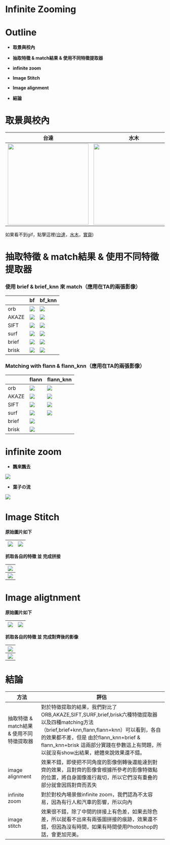 # Infinite Zooming



# Outline


- **取景與校內**


- **抽取特徵 & match結果 & 使用不同特徵提取器**

- **infinite zoom**

- **Image Stitch**


- **Image alignment** 





- **結論**

# 取景與校內

| 台達                               | 水木                               | 實齋                             |
|------------------------------------|------------------------------------|------------------------------------|
| <img src="https://i.imgur.com/lJUl7lo.gif" width="255"> | <img src="https://i.imgur.com/IEMn00b.gif" width="255"> | <img src="https://imgur.com/yqKM8Cl.gif" width="255"> |


如果看不到gif，點擊這裡([台達](https://imgur.com/3oRlyHt.gif)，[水木](https://imgur.com/JfWiefQ.gif)，[實齋](https://imgur.com/yqKM8Cl.gif))




# 抽取特徵 & match結果 & 使用不同特徵提取器 



### 使用 brief & brief_knn 來 match（應用在TA的兩張影像）
|       | bf                                   | bf_knn                               |
|-------|--------------------------------------|--------------------------------------|
| orb   | ![](https://i.imgur.com/lBLZsp8.jpg) | ![](https://i.imgur.com/5a7885N.jpg) |
| AKAZE | ![](https://i.imgur.com/WsG8CYp.jpg) | ![](https://i.imgur.com/B2WYfF1.jpg) |
| SIFT  | ![](https://i.imgur.com/lPS15mZ.jpg) | ![](https://i.imgur.com/1mKCDry.jpg) |
| surf  | ![](https://i.imgur.com/EjZwaKm.jpg) | ![](https://i.imgur.com/P47aiYN.jpg) |
| brief | ![](https://i.imgur.com/LKroHQu.jpg) | ![](https://i.imgur.com/arTtKGR.jpg) |
| brisk | ![](https://i.imgur.com/sn2EBAp.jpg) | ![](https://i.imgur.com/dnBEklZ.jpg) |

### Matching with flann & flann_knn（應用在TA的兩張影像）

|       | flann                                | flann_knn                            |
|-------|--------------------------------------|--------------------------------------|
| orb   | ![](https://i.imgur.com/kMbBHLR.jpg) | ![](https://i.imgur.com/veY5AeN.jpg) |
| AKAZE | ![](https://i.imgur.com/g2t5Sk0.jpg) | ![](https://i.imgur.com/mpnPIAz.jpg) |
| SIFT  | ![](https://i.imgur.com/iiBmKWb.jpg) | ![](https://i.imgur.com/oGwuXmy.jpg) |
| surf  | ![](https://i.imgur.com/xd3Il8E.jpg) | ![](https://i.imgur.com/i7SlkoR.jpg) |
| brief | ![](https://i.imgur.com/RxJhYgs.jpg) |                                      |
| brisk | ![](https://i.imgur.com/h2V1Swl.jpg) |                                      |


# infinite zoom

* **飄來飄去**


![](https://imgur.com/352139z.gif)

* **葉子の流**


![](https://imgur.com/q1TjE6h.gif)



# Image Stitch 


**原始圖片如下**

| ![](https://i.imgur.com/kGBxn3Q.jpg) |  ![](https://i.imgur.com/60pROsk.jpg) |
|--------------------------------------|--------------------------------------|


**抓取各自的特徵 並 完成拼接**


| ![](https://i.imgur.com/2FV7afL.jpg) |
|--------------------------------------|
| ![](https://i.imgur.com/kfCjlyv.jpg) |


# Image aligtnment

**原始圖片如下**

| ![](https://i.imgur.com/8YFpdi6.jpg) | ![](https://i.imgur.com/MgdzpyQ.jpg) |
|--------------------------------------|--------------------------------------|


**抓取各自的特徵 並 完成對齊後的影像**

| ![](https://i.imgur.com/BAilFci.jpg) |
|---------------------------------------------|
| ![](https://i.imgur.com/eoJ4fLy.jpg) |



# 結論


| 方法                                      | 評估                                                                                                                                                                                                                                                                              |
|-------------------------------------------|-----------------------------------------------------------------------------------------------------------------------------------------------------------------------------------------------------------------------------------------------------------------------------------|
| 抽取特徵 & match結果 & 使用不同特徵提取器 | 對於特徵提取的結果，我們對比了ORB,AKAZE,SIFT,SURF,brief,brisk六種特徵提取器以及四種matching方法（brief,brief+knn,flann,flann+knn）可以看到，各自的效果都不差，但是 由於flann_knn+brief & flann_knn+brisk 這兩部分實踐在參數這上有問題，所以就沒有show出結果，總體來說效果還不錯。 |
| image alignment        | 效果不錯，即使把不同角度的影像倒轉後還能達到對齊的效果，且對齊的影像會根據所參考的影像特徵點的位置，將自身圖像進行裁切，所以它們沒有重叠的部分就會因爲對齊而丟失                                                                                                                                                                                                                                                                                                   |
| infinite zoom                             | 對於對校內場景做infinite zoom，我們認為不太容易，因為有行人和汽車的影響，所以向內                                                                                                                                                                                                 |
| image stitch                              | 效果很不錯，除了中間的拼接上有色差，如果去除色差，所以就看不出來有兩張圖拼接的痕跡，效果還不錯，但因為沒有時間，如果有時間使用Photoshop的話，會更加完美。                                                                    |
